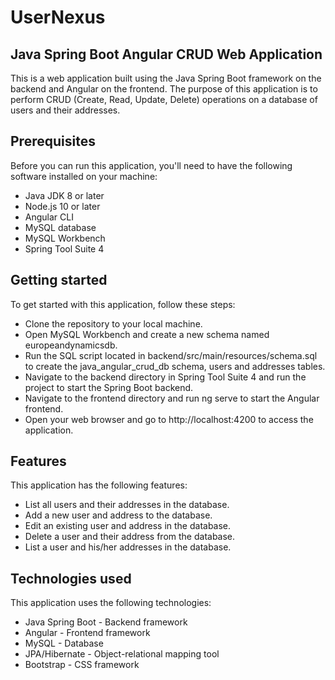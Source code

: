 # UserNexus

## Java Spring Boot Angular CRUD Web Application
This is a web application built using the Java Spring Boot framework on the backend and Angular on the frontend. The purpose of this application is to perform CRUD (Create, Read, Update, Delete) operations on a database of users and their addresses.

## Prerequisites
Before you can run this application, you'll need to have the following software installed on your machine:

- Java JDK 8 or later
- Node.js 10 or later
- Angular CLI
- MySQL database
- MySQL Workbench
- Spring Tool Suite 4
## Getting started
To get started with this application, follow these steps:

- Clone the repository to your local machine.
- Open MySQL Workbench and create a new schema named europeandynamicsdb.
- Run the SQL script located in backend/src/main/resources/schema.sql to create the java_angular_crud_db schema,  users and addresses tables.
- Navigate to the backend directory in Spring Tool Suite 4 and run the project to start the Spring Boot backend.
- Navigate to the frontend directory and run ng serve to start the Angular frontend.
- Open your web browser and go to http://localhost:4200 to access the application.

## Features
This application has the following features:

- List all users and their addresses in the database.
- Add a new user and address to the database.
- Edit an existing user and address in the database.
- Delete a user and their address from the database.
- List a user and his/her addresses in the database.
## Technologies used
This application uses the following technologies:

- Java Spring Boot - Backend framework
- Angular - Frontend framework
- MySQL - Database
- JPA/Hibernate - Object-relational mapping tool
- Bootstrap - CSS framework
